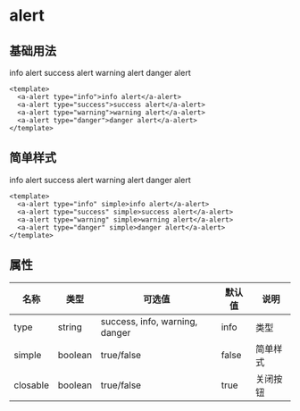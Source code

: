 # alert

## 基础用法

<a-alert type="info">info alert</a-alert>
<a-alert type="success">success alert</a-alert>
<a-alert type="warning">warning alert</a-alert>
<a-alert type="danger">danger alert</a-alert>

```vue
<template>
  <a-alert type="info">info alert</a-alert>
  <a-alert type="success">success alert</a-alert>
  <a-alert type="warning">warning alert</a-alert>
  <a-alert type="danger">danger alert</a-alert>
</template>
```

## 简单样式

<a-alert type="info" simple>info alert</a-alert>
<a-alert type="success" simple>success alert</a-alert>
<a-alert type="warning" simple>warning alert</a-alert>
<a-alert type="danger" simple>danger alert</a-alert>

```vue
<template>
  <a-alert type="info" simple>info alert</a-alert>
  <a-alert type="success" simple>success alert</a-alert>
  <a-alert type="warning" simple>warning alert</a-alert>
  <a-alert type="danger" simple>danger alert</a-alert>
</template>
```

## 属性

| 名称     | 类型    | 可选值                         | 默认值 | 说明     |
| -------- | ------- | ------------------------------ | ------ | -------- |
| type     | string  | success, info, warning, danger | info   | 类型     |
| simple   | boolean | true/false                     | false  | 简单样式 |
| closable | boolean | true/false                     | true   | 关闭按钮 |

<script lang="ts" setup>
import { Message } from 'atomu-vue'
const handle = ()=>{
  Message({
      closable: true,
      message: '恭喜你，这是一条成功消息',
      type: 'success'
  })
}
</script>
